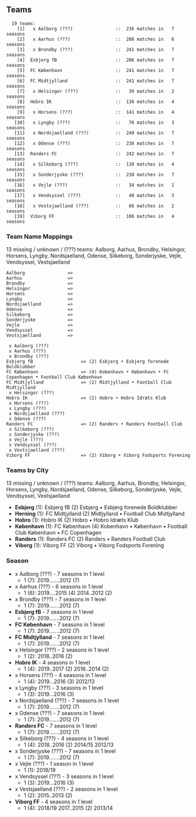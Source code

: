 ## Teams

```
  19 teams:
    [1]   x Aalborg (???)                ::  236 matches in   7 seasons
    [2]   x Aarhus (???)                 ::  208 matches in   6 seasons
    [3]   x Brondby (???)                ::  241 matches in   7 seasons
    [4]  Esbjerg fB                      ::  206 matches in   7 seasons
    [5]  FC København                    ::  241 matches in   7 seasons
    [6]  FC Midtjylland                  ::  241 matches in   7 seasons
    [7]   x Helsingor (???)              ::   38 matches in   2 seasons
    [8]  Hobro IK                        ::  136 matches in   4 seasons
    [9]   x Horsens (???)                ::  141 matches in   4 seasons
   [10]   x Lyngby (???)                 ::   76 matches in   3 seasons
   [11]   x Nordsjaelland (???)          ::  240 matches in   7 seasons
   [12]   x Odense (???)                 ::  238 matches in   7 seasons
   [13]  Randers FC                      ::  242 matches in   7 seasons
   [14]   x Silkeborg (???)              ::  138 matches in   4 seasons
   [15]   x Sonderjyske (???)            ::  238 matches in   7 seasons
   [16]   x Vejle (???)                  ::   34 matches in   1 seasons
   [17]   x Vendsyssel (???)             ::   40 matches in   3 seasons
   [18]   x Vestsjaelland (???)          ::   66 matches in   2 seasons
   [19]  Viborg FF                       ::  106 matches in   4 seasons
```


### Team Name Mappings

13 missing / unknown / (???) teams:
Aalborg, Aarhus, Brondby, Helsingor, Horsens, Lyngby, Nordsjaelland, Odense, Silkeborg, Sonderjyske, Vejle, Vendsyssel, Vestsjaelland


```
Aalborg                =>
Aarhus                 =>
Brondby                =>
Helsingor              =>
Horsens                =>
Lyngby                 =>
Nordsjaelland          =>
Odense                 =>
Silkeborg              =>
Sonderjyske            =>
Vejle                  =>
Vendsyssel             =>
Vestsjaelland          =>
```



```
 x Aalborg (???)
 x Aarhus (???)
 x Brondby (???)
Esbjerg fB                  => (2) Esbjerg • Esbjerg forenede Boldklubber
FC København                => (4) Kobenhavn • København • FC Copenhagen • Football Club København
FC Midtjylland              => (2) Midtjylland • Football Club Midtjylland
 x Helsingor (???)
Hobro IK                    => (2) Hobro • Hobro Idræts Klub
 x Horsens (???)
 x Lyngby (???)
 x Nordsjaelland (???)
 x Odense (???)
Randers FC                  => (2) Randers • Randers Football Club
 x Silkeborg (???)
 x Sonderjyske (???)
 x Vejle (???)
 x Vendsyssel (???)
 x Vestsjaelland (???)
Viborg FF                   => (2) Viborg • Viborg Fodsports Forening
```



### Teams by City

13 missing / unknown / (???) teams:
Aalborg, Aarhus, Brondby, Helsingor, Horsens, Lyngby, Nordsjaelland, Odense, Silkeborg, Sonderjyske, Vejle, Vendsyssel, Vestsjaelland

- **Esbjerg** (1): Esbjerg fB  (2) Esbjerg • Esbjerg forenede Boldklubber
- **Herning** (1): FC Midtjylland  (2) Midtjylland • Football Club Midtjylland
- **Hobro** (1): Hobro IK  (2) Hobro • Hobro Idræts Klub
- **København** (1): FC København  (4) Kobenhavn • København • Football Club København • FC Copenhagen
- **Randers** (1): Randers FC  (2) Randers • Randers Football Club
- **Viborg** (1): Viborg FF  (2) Viborg • Viborg Fodsports Forening




### Season

- x Aalborg (???) - 7 seasons in 1 level
  - 1 (7): 2019.......2012 (7)
- x Aarhus (???) - 6 seasons in 1 level
  - 1 (6): 2019....2015 (4) 2014..2012 (2)
- x Brondby (???) - 7 seasons in 1 level
  - 1 (7): 2019.......2012 (7)
- **Esbjerg fB** - 7 seasons in 1 level
  - 1 (7): 2019.......2012 (7)
- **FC København** - 7 seasons in 1 level
  - 1 (7): 2019.......2012 (7)
- **FC Midtjylland** - 7 seasons in 1 level
  - 1 (7): 2019.......2012 (7)
- x Helsingor (???) - 2 seasons in 1 level
  - 1 (2): 2018..2016 (2)
- **Hobro IK** - 4 seasons in 1 level
  - 1 (4): 2019..2017 (2) 2016..2014 (2)
- x Horsens (???) - 4 seasons in 1 level
  - 1 (4): 2019...2016 (3) 2012/13
- x Lyngby (???) - 3 seasons in 1 level
  - 1 (3): 2019...2016 (3)
- x Nordsjaelland (???) - 7 seasons in 1 level
  - 1 (7): 2019.......2012 (7)
- x Odense (???) - 7 seasons in 1 level
  - 1 (7): 2019.......2012 (7)
- **Randers FC** - 7 seasons in 1 level
  - 1 (7): 2019.......2012 (7)
- x Silkeborg (???) - 4 seasons in 1 level
  - 1 (4): 2018..2016 (2) 2014/15 2012/13
- x Sonderjyske (???) - 7 seasons in 1 level
  - 1 (7): 2019.......2012 (7)
- x Vejle (???) - 1 season in 1 level
  - 1 (1): 2018/19
- x Vendsyssel (???) - 3 seasons in 1 level
  - 1 (3): 2019...2016 (3)
- x Vestsjaelland (???) - 2 seasons in 1 level
  - 1 (2): 2015..2013 (2)
- **Viborg FF** - 4 seasons in 1 level
  - 1 (4): 2018/19 2017..2015 (2) 2013/14

